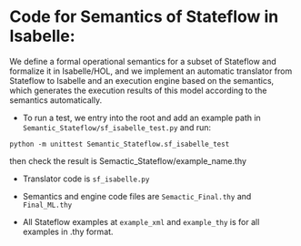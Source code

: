   
# Code for Semantics of Stateflow in Isabelle:

We define a formal operational semantics for a subset of Stateflow and formalize it in Isabelle/HOL, and we implement an automatic translator from Stateflow to Isabelle and an execution engine based on the semantics, which generates the execution results of this model according to the semantics automatically.

* To run a test, we entry into the root and add an example path in ```Semantic_Stateflow/sf_isabelle_test.py``` and run:

```python -m unittest Semantic_Stateflow.sf_isabelle_test```

then check the result is Semactic_Stateflow/example_name.thy

* Translator code is ```sf_isabelle.py```

* Semantics and engine code files are ```Semactic_Final.thy``` and ```Final_ML.thy```

* All Stateflow examples at ```example_xml``` and ```example_thy``` is for all examples in .thy format.


